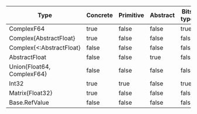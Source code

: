| Type | Concrete | Primitive | Abstract | Bits type | Mutable |
|------|----------|-----------|----------|-----------|---------|
| ComplexF64              | true     | false     | false    | true      | false   |
| Complex{AbstractFloat}  | true     | false     | false    | false     | false   |
| Complex{<:AbstractFloat}| false    | false     | false    | false     | false   |
| AbstractFloat           | false    | false     | true     | false     | false   |
| Union{Float64, ComplexF64}| false    | false     | false    | false     | false   |
| Int32                   | true     | true      | false    | true      | false   |
| Matrix{Float32}         | true     | false     | false    | false     | true    |
| Base.RefValue           | false    | false     | false    | false     | true    |
